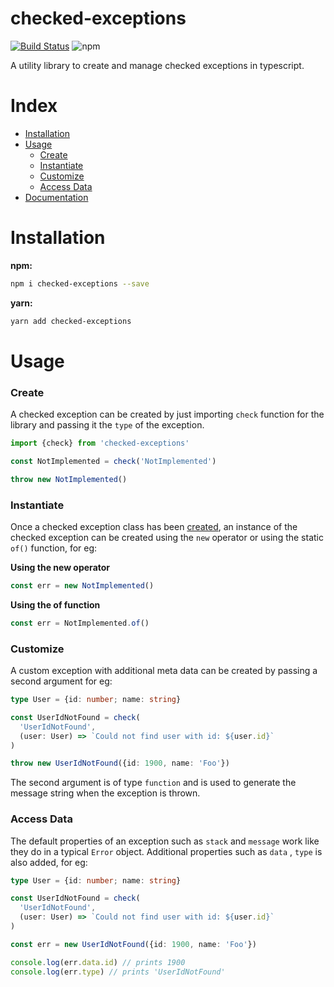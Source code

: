 # checked-exceptions

[![Build Status](https://travis-ci.com/tusharmath/checked-exceptions.svg?branch=master)](https://travis-ci.com/tusharmath/checked-exceptions)
![npm](https://img.shields.io/npm/v/checked-exceptions.svg)

A utility library to create and manage checked exceptions in typescript.

# Index

- [Installation](#installation)
- [Usage](#usage)
  - [Create](#create)
  - [Instantiate](#instantiate)
  - [Customize](#customize)
  - [Access Data](#access-data)
- [Documentation](https://tusharmath.com/checked-exceptions)

# Installation

**npm:**

```bash
npm i checked-exceptions --save
```

**yarn:**

```bash
yarn add checked-exceptions
```

# Usage

### Create

A checked exception can be created by just importing `check` function for the library and passing it the `type` of the exception.

```ts
import {check} from 'checked-exceptions'

const NotImplemented = check('NotImplemented')

throw new NotImplemented()
```

### Instantiate

Once a checked exception class has been [created](#create), an instance of the checked exception can be created using the `new` operator or using the static `of()` function, for eg:

**Using the new operator**

```ts
const err = new NotImplemented()
```

**Using the of function**

```ts
const err = NotImplemented.of()
```

### Customize

A custom exception with additional meta data can be created by passing a second argument for eg:

```ts
type User = {id: number; name: string}

const UserIdNotFound = check(
  'UserIdNotFound',
  (user: User) => `Could not find user with id: ${user.id}`
)

throw new UserIdNotFound({id: 1900, name: 'Foo'})
```

The second argument is of type `function` and is used to generate the message string when the exception is thrown.

### Access Data

The default properties of an exception such as `stack` and `message` work like they do in a typical `Error` object. Additional properties such as `data` , `type` is also added, for eg:

```ts
type User = {id: number; name: string}

const UserIdNotFound = check(
  'UserIdNotFound',
  (user: User) => `Could not find user with id: ${user.id}`
)

const err = new UserIdNotFound({id: 1900, name: 'Foo'})

console.log(err.data.id) // prints 1900
console.log(err.type) // prints 'UserIdNotFound'
```
